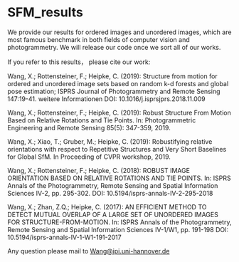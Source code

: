 # SFM_results
We provide our results for ordered images and unordered images, which are most famous benchmark in both fields of computer vision and photogrammetry.
We will release our code once we sort all of our works.

If you refer to this results， please cite our work:

Wang, X.; Rottensteiner, F.; Heipke, C. (2019): Structure from motion for ordered and unordered image sets based on random k-d forests and global pose estimation; ISPRS Journal of Photogrammetry and Remote Sensing 147:19-41. weitere Informationen
DOI: 10.1016/j.isprsjprs.2018.11.009 

Wang, X.; Rottensteiner, F.; Heipke, C. (2019): Robust Structure From Motion Based on Relative Rotations and Tie Points. In: Photogrammetric Engineering and Remote Sensing 85(5): 347-359, 2019.

Wang, X.; Xiao, T.; Gruber, M.; Heipke, C. (2019): Robustifying relative orientations with respect to Repetitive Structures and Very Short Baselines for Global SfM. In Proceeding of CVPR workshop, 2019.

Wang, X.; Rottensteiner, F.; Heipke, C. (2018): ROBUST IMAGE ORIENTATION BASED ON RELATIVE ROTATIONS AND TIE POINTS. In: ISPRS Annals of the Photogrammetry, Remote Sensing and Spatial Information Sciences IV-2, pp. 295-302. 
DOI: 10.5194/isprs-annals-IV-2-295-2018 

Wang, X.; Zhan, Z.Q.; Heipke, C. (2017): AN EFFICIENT METHOD TO DETECT MUTUAL OVERLAP OF A LARGE SET OF UNORDERED IMAGES FOR STRUCTURE-FROM-MOTION. In: ISPRS Annals of the Photogrammetry, Remote Sensing and Spatial Information Sciences IV-1/W1, pp. 191-198 
DOI: 10.5194/isprs-annals-IV-1-W1-191-2017 

Any question please mail to Wang@ipi.uni-hannover.de
